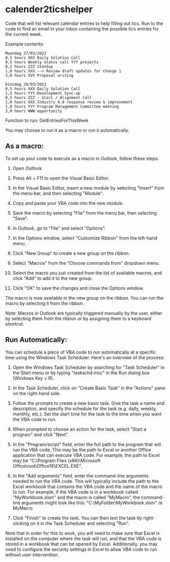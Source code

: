 # calender2ticshelper

Code that will list relevant calendar entries to help filling out tics.
Run to the code to find an email in your inbox containing the possible tics entries for the current week.

Example contents:
```
Maandag 27/03/2023 
0,5 hours XXX Daily Solution Call 
0,5 hours Weekly status call YYY projects 
0,5 hours ZZZ Standup 
1,0 hours XXX --> Review draft updates for Change 1 
3,0 hours VVV Proposal writing 

Dinsdag 28/03/2023 
0,5 hours XXX Daily Solution Call 
1,5 hours YYY Development Sync-up 
0,5 hours ZZZ - Start / Alignment Call 
1,0 hours XXX Industry 4.0 response review & improvement 
1,0 hours YYY Program Management Committee meeting 
3,0 hours WWW opportunity 
```

Function to run: GetEntriesForThisWeek

You may choose to run it as a macro or run it automatically.

## As a macro:

To set up your code to execute as a macro in Outlook, follow these steps:

1. Open Outlook.

2. Press Alt + F11 to open the Visual Basic Editor.

3. In the Visual Basic Editor, insert a new module by selecting "Insert" from the menu bar, and then selecting "Module".

4. Copy and paste your VBA code into the new module.

5. Save the macro by selecting "File" from the menu bar, then selecting "Save".

6. In Outlook, go to "File" and select "Options".

7. In the Options window, select "Customize Ribbon" from the left-hand menu.

8. Click "New Group" to create a new group on the ribbon.

9. Select "Macros" from the "Choose commands from" dropdown menu.

10. Select the macro you just created from the list of available macros, and click "Add" to add it to the new group.

11. Click "OK" to save the changes and close the Options window.

The macro is now available in the new group on the ribbon. You can run the macro by selecting it from the ribbon.

Note: Macros in Outlook are typically triggered manually by the user, either by selecting them from the ribbon or by assigning them to a keyboard shortcut.

## Run Automatically:

You can schedule a piece of VBA code to run automatically at a specific time using the Windows Task Scheduler. Here's an overview of the process:

1. Open the Windows Task Scheduler by searching for "Task Scheduler" in the Start menu or by typing "taskschd.msc" in the Run dialog box (Windows Key + R).

2. In the Task Scheduler, click on "Create Basic Task" in the "Actions" pane on the right-hand side.

3. Follow the prompts to create a new basic task. Give the task a name and description, and specify the schedule for the task (e.g. daily, weekly, monthly, etc.). Set the start time for the task to the time when you want the VBA code to run.

4. When prompted to choose an action for the task, select "Start a program" and click "Next".

5. In the "Program/script" field, enter the full path to the program that will run the VBA code. This may be the path to Excel or another Office application that can execute VBA code. For example, the path to Excel may be "C:\Program Files (x86)\Microsoft Office\root\Office16\EXCEL.EXE".

6. In the "Add arguments" field, enter the command-line arguments needed to run the VBA code. This will typically include the path to the Excel workbook that contains the VBA code and the name of the macro to run. For example, if the VBA code is in a workbook called "MyWorkbook.xlsm" and the macro is called "MyMacro", the command-line arguments might look like this: "C:\MyFolder\MyWorkbook.xlsm" /e MyMacro

7. Click "Finish" to create the task. You can then test the task by right-clicking on it in the Task Scheduler and selecting "Run".

Note that in order for this to work, you will need to make sure that Excel is installed on the computer where the task will run, and that the VBA code is stored in a workbook that can be opened by Excel. Additionally, you may need to configure the security settings in Excel to allow VBA code to run without user intervention.
